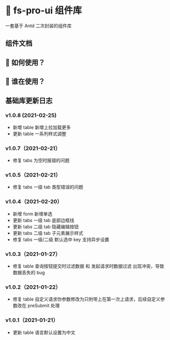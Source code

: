# 🌟 fs-pro-ui 组件库

一套基于 Antd 二次封装的组件库

<!-- [English](./README.md) | 简体中文 -->

## 组件文档

## 🚀 如何使用？

<!-- ![](./use.png) -->

## 💖 谁在使用？

## 基础库更新日志

### v1.0.8 (2021-02-25)

- 新增 table 新增上拉加载更多
- 更新 table 一系列样式调整

### v1.0.7（2021-02-21）

- 修复 tabs 为空时报错的问题

### v1.0.5（2021-02-21）

- 修复 tabs 一级 tab 类型错误的问题

### v1.0.4（2021-02-20）

- 新增 form 新增单选
- 更新 tabs 一级 tab 底部边框线
- 更新 tabs 二级 tab 隐藏编辑按钮
- 更新 tabs 二级 tab 子元素展示样式
- 修复 tabs 一级/二级 默认选中 key 支持异步设置

### v1.0.3（2021-01-27）

- 修复 table 查询按钮提交时过滤数据 和 发起请求时数据过滤 出现冲突，导致数据丢失的 bug

### v1.0.2（2021-01-22）

- 修复 table 自定义请求你参数修改为只附带上在第一次上请求，后续自定义参数改在 preSubmit 处理

### v1.0.1（2021-01-21）

- 更新 table 语言默认设置为中文
